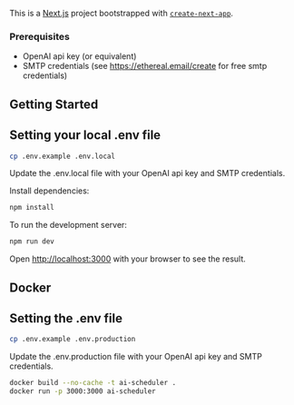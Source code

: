 This is a [Next.js](https://nextjs.org) project bootstrapped with [`create-next-app`](https://nextjs.org/docs/app/api-reference/cli/create-next-app).

### Prerequisites
- OpenAI api key (or equivalent)
- SMTP credentials (see https://ethereal.email/create for free smtp credentials)

## Getting Started

## Setting your local .env file
```bash
cp .env.example .env.local
```
Update the .env.local file with your OpenAI api key and SMTP credentials.

Install dependencies:
```bash
npm install
```

To run the development server:

```bash
npm run dev
```

Open [http://localhost:3000](http://localhost:3000) with your browser to see the result.


## Docker 

## Setting the .env file
```bash
cp .env.example .env.production
```
Update the .env.production file with your OpenAI api key and SMTP credentials.


```bash
docker build --no-cache -t ai-scheduler .
docker run -p 3000:3000 ai-scheduler
```
